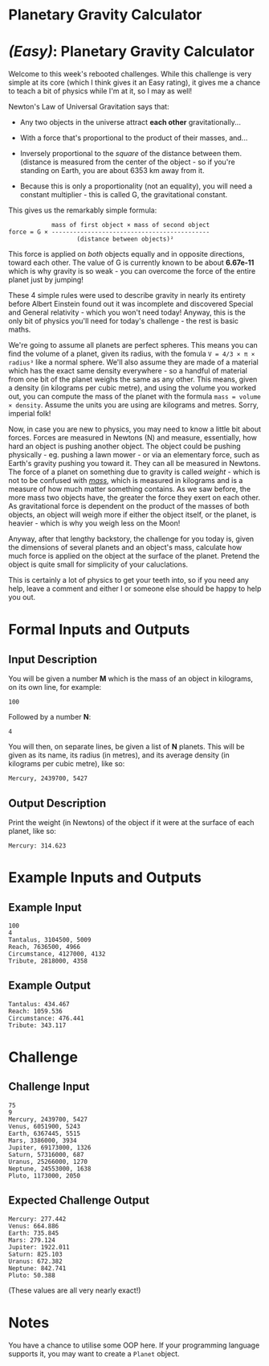 # Planetary Gravity Calculator
<div class="md"><h1><a href="#EasyIcon"></a> <em>(Easy)</em>: Planetary Gravity Calculator</h1>
<p>Welcome to this week's rebooted challenges. While this challenge is very simple at its core (which I think gives it an Easy rating), it gives me a chance to teach a bit of physics while I'm at it, so I may as well!</p>
<p>Newton's Law of Universal Gravitation says that:</p>
<ul>
<li><p>Any two objects in the universe attract <strong>each other</strong> gravitationally...</p></li>
<li><p>With a force that's proportional to the product of their masses, and...</p></li>
<li><p>Inversely proportional to the <em>square</em> of the distance between them. (distance is measured from the center of the object - so if you're standing on Earth, you are about 6353 km away from it.</p></li>
<li><p>Because this is only a proportionality (not an equality), you will need a constant multiplier - this is called G, the gravitational constant.</p></li>
</ul>
<p>This gives us the remarkably simple formula:</p>
<pre><code>            mass of first object × mass of second object
force = G × --------------------------------------------
                   (distance between objects)²
</code></pre>
<p>This force is applied on <em>both</em> objects equally and in opposite directions, toward each other. The value of G is currently known to be about <strong>6.67e-11</strong> which is why gravity is so weak - you can overcome the force of the entire planet just by jumping! </p>
<p>These 4 simple rules were used to describe gravity in nearly its entirety before Albert Einstein found out it was incomplete and discovered Special and General relativity - which you won't need today! Anyway, this is the only bit of physics you'll need for today's challenge - the rest is basic maths.</p>
<p>We're going to assume all planets are perfect spheres. This means you can find the volume of a planet, given its radius, with the fomula <code>V = 4/3 × π × radius³</code> like a normal sphere. We'll also assume they are made of a material which has the exact same density everywhere - so a handful of material from one bit of the planet weighs the same as any other. This means, given a density (in kilograms per cubic metre), and using the volume you worked out, you can compute the mass of the planet with the formula <code>mass = volume × density</code>. Assume the units you are using are kilograms and metres. Sorry, imperial folk!</p>
<p>Now, in case you are new to physics, you may need to know a little bit about forces. Forces are measured in Newtons (N) and measure, essentially, how hard an object is pushing another object. The object could be pushing physically - eg. pushing a lawn mower - or via an elementary force, such as Earth's gravity pushing you toward it. They can all be measured in Newtons. The force of a planet on something due to gravity is called <em>weight</em> - which is not to be confused with <a href="http://en.wikipedia.org/wiki/Mass"><em>mass</em></a>, which is measured in kilograms and is a measure of how much matter something contains. As we saw before, the more mass two objects have, the greater the force they exert on each other. As gravitational force is dependent on the product of the masses of both objects, an object will weigh more if either the object itself, or the planet, is heavier - which is why you weigh less on the Moon!</p>
<p>Anyway, after that lengthy backstory, the challenge for you today is, given the dimensions of several planets and an object's mass, calculate how much force is applied on the object at the surface of the planet. Pretend the object is quite small for simplicity of your caluclations.</p>
<p>This is certainly a lot of physics to get your teeth into, so if you need any help, leave a comment and either I or someone else should be happy to help you out.</p>
<h1>Formal Inputs and Outputs</h1>
<h2>Input Description</h2>
<p>You will be given a number <strong>M</strong> which is the mass of an object in kilograms, on its own line, for example:</p>
<pre><code>100
</code></pre>
<p>Followed by a number <strong>N</strong>:</p>
<pre><code>4
</code></pre>
<p>You will then, on separate lines, be given a list of <strong>N</strong> planets. This will be given as its name, its radius (in metres), and its average density (in kilograms per cubic metre), like so:</p>
<pre><code>Mercury, 2439700, 5427
</code></pre>
<h2>Output Description</h2>
<p>Print the weight (in Newtons) of the object if it were at the surface of each planet, like so:</p>
<pre><code>Mercury: 314.623
</code></pre>
<h1>Example Inputs and Outputs</h1>
<h2>Example Input</h2>
<pre><code>100
4
Tantalus, 3104500, 5009
Reach, 7636500, 4966
Circumstance, 4127000, 4132
Tribute, 2818000, 4358
</code></pre>
<h2>Example Output</h2>
<pre><code>Tantalus: 434.467
Reach: 1059.536
Circumstance: 476.441
Tribute: 343.117
</code></pre>
<h1>Challenge</h1>
<h2>Challenge Input</h2>
<pre><code>75
9
Mercury, 2439700, 5427
Venus, 6051900, 5243
Earth, 6367445, 5515
Mars, 3386000, 3934
Jupiter, 69173000, 1326
Saturn, 57316000, 687
Uranus, 25266000, 1270
Neptune, 24553000, 1638
Pluto, 1173000, 2050
</code></pre>
<h2>Expected Challenge Output</h2>
<pre><code>Mercury: 277.442
Venus: 664.886
Earth: 735.845
Mars: 279.124
Jupiter: 1922.011
Saturn: 825.103
Uranus: 672.382
Neptune: 842.741
Pluto: 50.388
</code></pre>
<p>(These values are all very nearly exact!)</p>
<h1>Notes</h1>
<p>You have a chance to utilise some OOP here. If your programming language supports it, you may want to create a <code>Planet</code> object.</p>
</div>
